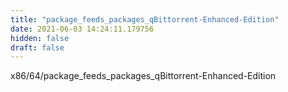 ```yaml
---
title: "package_feeds_packages_qBittorrent-Enhanced-Edition"
date: 2021-06-03 14:24:11.179756
hidden: false
draft: false
---
```


x86/64/package_feeds_packages_qBittorrent-Enhanced-Edition

